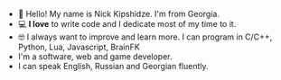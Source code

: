 * 👋 Hello! My name is Nick Kipshidze. I'm from Georgia. 
* 💻 **I love** to write code and I dedicate most of my time to it.  
* 🤓 I always want to improve and learn more. I can program in C/C++, Python, Lua, Javascript, BrainFK
* I'm a software, web and game developer.
* I can speak English, Russian and Georgian fluently.
